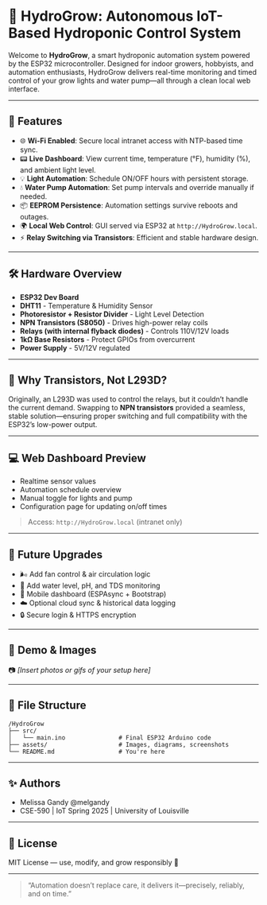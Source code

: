 
# 🌱 HydroGrow: Autonomous IoT-Based Hydroponic Control System

Welcome to **HydroGrow**, a smart hydroponic automation system powered by the ESP32 microcontroller. Designed for indoor growers, hobbyists, and automation enthusiasts, HydroGrow delivers real-time monitoring and timed control of your grow lights and water pump—all through a clean local web interface.

---

## 🔧 Features

- 🌐 **Wi-Fi Enabled**: Secure local intranet access with NTP-based time sync.
- 📟 **Live Dashboard**: View current time, temperature (°F), humidity (%), and ambient light level.
- 💡 **Light Automation**: Schedule ON/OFF hours with persistent storage.
- 💧 **Water Pump Automation**: Set pump intervals and override manually if needed.
- 📦 **EEPROM Persistence**: Automation settings survive reboots and outages.
- 🌍 **Local Web Control**: GUI served via ESP32 at `http://HydroGrow.local`.
- ⚡ **Relay Switching via Transistors**: Efficient and stable hardware design.

---

## 🛠️ Hardware Overview

- **ESP32 Dev Board**
- **DHT11** - Temperature & Humidity Sensor
- **Photoresistor + Resistor Divider** - Light Level Detection
- **NPN Transistors (S8050)** - Drives high-power relay coils
- **Relays (with internal flyback diodes)** - Controls 110V/12V loads
- **1kΩ Base Resistors** - Protect GPIOs from overcurrent
- **Power Supply** - 5V/12V regulated

---

## 🧠 Why Transistors, Not L293D?

Originally, an L293D was used to control the relays, but it couldn’t handle the current demand. Swapping to **NPN transistors** provided a seamless, stable solution—ensuring proper switching and full compatibility with the ESP32’s low-power output.

---

## 💻 Web Dashboard Preview

- Realtime sensor values
- Automation schedule overview
- Manual toggle for lights and pump
- Configuration page for updating on/off times

> Access: `http://HydroGrow.local` (intranet only)

---

## 🚀 Future Upgrades

- 🌬️ Add fan control & air circulation logic
- 🌊 Add water level, pH, and TDS monitoring
- 📲 Mobile dashboard (ESPAsync + Bootstrap)
- ☁️ Optional cloud sync & historical data logging
- 🔒 Secure login & HTTPS encryption

---

## 📸 Demo & Images

📷 *[Insert photos or gifs of your setup here]*

---

## 📁 File Structure

```
/HydroGrow
├── src/
│   └── main.ino               # Final ESP32 Arduino code
├── assets/                    # Images, diagrams, screenshots
└── README.md                  # You're here
```

---

## ✨ Authors

- Melissa Gandy @melgandy  
- CSE-590 | IoT Spring 2025 | University of Louisville

---

## 📝 License

MIT License — use, modify, and grow responsibly 🌿

---

> “Automation doesn’t replace care, it delivers it—precisely, reliably, and on time.”
